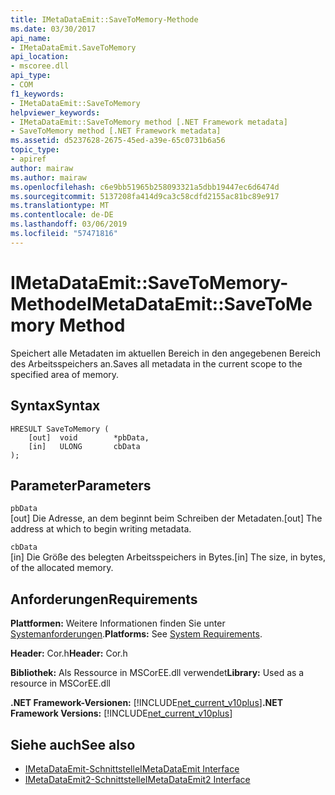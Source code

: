 ```yaml
---
title: IMetaDataEmit::SaveToMemory-Methode
ms.date: 03/30/2017
api_name:
- IMetaDataEmit.SaveToMemory
api_location:
- mscoree.dll
api_type:
- COM
f1_keywords:
- IMetaDataEmit::SaveToMemory
helpviewer_keywords:
- IMetaDataEmit::SaveToMemory method [.NET Framework metadata]
- SaveToMemory method [.NET Framework metadata]
ms.assetid: d5237628-2675-45ed-a39e-65c0731b6a56
topic_type:
- apiref
author: mairaw
ms.author: mairaw
ms.openlocfilehash: c6e9bb51965b258093321a5dbb19447ec6d6474d
ms.sourcegitcommit: 5137208fa414d9ca3c58cdfd2155ac81bc89e917
ms.translationtype: MT
ms.contentlocale: de-DE
ms.lasthandoff: 03/06/2019
ms.locfileid: "57471816"
---
```

# <a name="imetadataemitsavetomemory-method"></a><span data-ttu-id="7b244-102">IMetaDataEmit::SaveToMemory-Methode</span><span class="sxs-lookup"><span data-stu-id="7b244-102">IMetaDataEmit::SaveToMemory Method</span></span>
<span data-ttu-id="7b244-103">Speichert alle Metadaten im aktuellen Bereich in den angegebenen Bereich des Arbeitsspeichers an.</span><span class="sxs-lookup"><span data-stu-id="7b244-103">Saves all metadata in the current scope to the specified area of memory.</span></span>  
  
## <a name="syntax"></a><span data-ttu-id="7b244-104">Syntax</span><span class="sxs-lookup"><span data-stu-id="7b244-104">Syntax</span></span>  
  
```  
HRESULT SaveToMemory (   
    [out]  void        *pbData,   
    [in]   ULONG       cbData   
);  
```  
  
## <a name="parameters"></a><span data-ttu-id="7b244-105">Parameter</span><span class="sxs-lookup"><span data-stu-id="7b244-105">Parameters</span></span>  
 `pbData`  
 <span data-ttu-id="7b244-106">[out] Die Adresse, an dem beginnt beim Schreiben der Metadaten.</span><span class="sxs-lookup"><span data-stu-id="7b244-106">[out] The address at which to begin writing metadata.</span></span>  
  
 `cbData`  
 <span data-ttu-id="7b244-107">[in] Die Größe des belegten Arbeitsspeichers in Bytes.</span><span class="sxs-lookup"><span data-stu-id="7b244-107">[in] The size, in bytes, of the allocated memory.</span></span>  
  
## <a name="requirements"></a><span data-ttu-id="7b244-108">Anforderungen</span><span class="sxs-lookup"><span data-stu-id="7b244-108">Requirements</span></span>  
 <span data-ttu-id="7b244-109">**Plattformen:** Weitere Informationen finden Sie unter [Systemanforderungen](../../../../docs/framework/get-started/system-requirements.md).</span><span class="sxs-lookup"><span data-stu-id="7b244-109">**Platforms:** See [System Requirements](../../../../docs/framework/get-started/system-requirements.md).</span></span>  
  
 <span data-ttu-id="7b244-110">**Header:** Cor.h</span><span class="sxs-lookup"><span data-stu-id="7b244-110">**Header:** Cor.h</span></span>  
  
 <span data-ttu-id="7b244-111">**Bibliothek:** Als Ressource in MSCorEE.dll verwendet</span><span class="sxs-lookup"><span data-stu-id="7b244-111">**Library:** Used as a resource in MSCorEE.dll</span></span>  
  
 <span data-ttu-id="7b244-112">**.NET Framework-Versionen:** [!INCLUDE[net_current_v10plus](../../../../includes/net-current-v10plus-md.md)]</span><span class="sxs-lookup"><span data-stu-id="7b244-112">**.NET Framework Versions:** [!INCLUDE[net_current_v10plus](../../../../includes/net-current-v10plus-md.md)]</span></span>  
  
## <a name="see-also"></a><span data-ttu-id="7b244-113">Siehe auch</span><span class="sxs-lookup"><span data-stu-id="7b244-113">See also</span></span>
- [<span data-ttu-id="7b244-114">IMetaDataEmit-Schnittstelle</span><span class="sxs-lookup"><span data-stu-id="7b244-114">IMetaDataEmit Interface</span></span>](../../../../docs/framework/unmanaged-api/metadata/imetadataemit-interface.md)
- [<span data-ttu-id="7b244-115">IMetaDataEmit2-Schnittstelle</span><span class="sxs-lookup"><span data-stu-id="7b244-115">IMetaDataEmit2 Interface</span></span>](../../../../docs/framework/unmanaged-api/metadata/imetadataemit2-interface.md)
